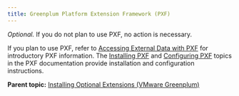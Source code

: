 ```yaml
---
title: Greenplum Platform Extension Framework (PXF) 
---
```


*Optional.* If you do not plan to use PXF, no action is necessary.

If you plan to use PXF, refer to [Accessing External Data with PXF](../admin_guide/external/pxf-overview.html) for introductory PXF information. The [Installing PXF](https://docs.vmware.com/en/VMware-Greenplum-Platform-Extension-Framework/6.6/greenplum-platform-extension-framework/installing_pxf.html) and [Configuring PXF](https://docs.vmware.com/en/VMware-Greenplum-Platform-Extension-Framework/6.6/greenplum-platform-extension-framework/instcfg_pxf.html) topics in the PXF documentation provide installation and configuration instructions.

**Parent topic:** [Installing Optional Extensions \(VMware Greenplum\)](data_sci_pkgs.html)

